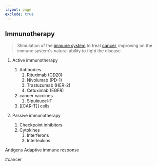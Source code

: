 ```yaml
---
layout: page
exclude: true
---
```

## Immunotherapy

>Stimulation of the [immune system](https://en.wikipedia.org/wiki/Immune_system "Immune system") to treat [cancer](https://en.wikipedia.org/wiki/Cancer "Cancer"), improving on the immune system's natural ability to fight the disease.

1. Active immunotherapy
	1. Antibodies
		1. Rituximab (CD20)
		2. Nivolumab (PD-1)
		3. Trastuzumab (HER-2)
		4. Cetuximab (EGFR)
	2. cancer vaccines
		1. Sipuleucel-T
	3. [[CAR-T]] cells

2. Passive immunotherapy
	1. Checkpoint inhibitors
	2. Cytokines
		1. Interferons
		2. Interleukins


Antigens
Adaptive immune response


#cancer
